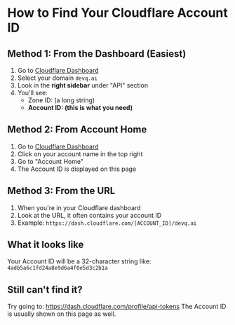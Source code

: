 # How to Find Your Cloudflare Account ID

## Method 1: From the Dashboard (Easiest)
1. Go to [Cloudflare Dashboard](https://dash.cloudflare.com)
2. Select your domain `devq.ai`
3. Look in the **right sidebar** under "API" section
4. You'll see:
   - Zone ID: (a long string)
   - **Account ID: (this is what you need)**

## Method 2: From Account Home
1. Go to [Cloudflare Dashboard](https://dash.cloudflare.com)
2. Click on your account name in the top right
3. Go to "Account Home"
4. The Account ID is displayed on this page

## Method 3: From the URL
1. When you're in your Cloudflare dashboard
2. Look at the URL, it often contains your account ID
3. Example: `https://dash.cloudflare.com/[ACCOUNT_ID]/devq.ai`

## What it looks like
Your Account ID will be a 32-character string like:
`4adb5a6c1fd24a8e9d6a4f0e5d3c2b1a`

## Still can't find it?
Try going to: https://dash.cloudflare.com/profile/api-tokens
The Account ID is usually shown on this page as well.